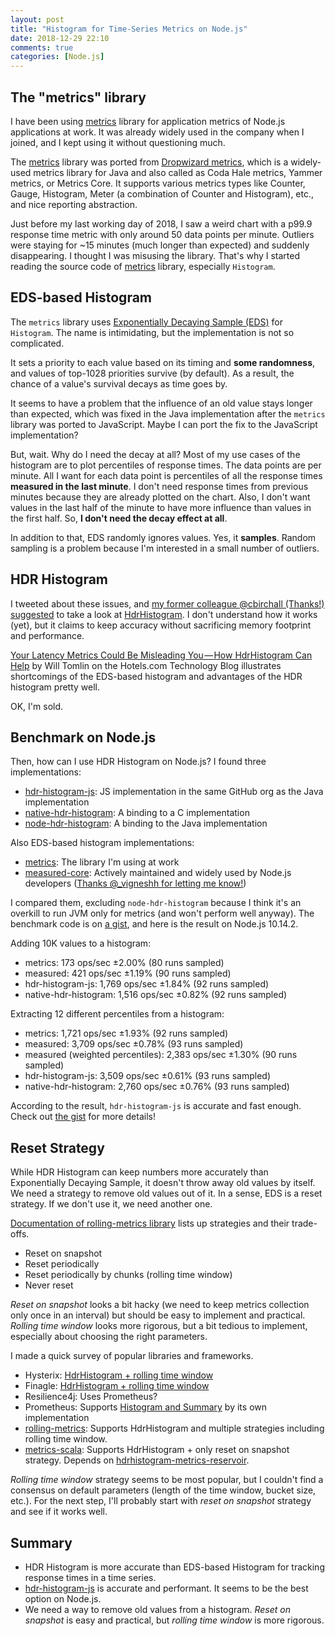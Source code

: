 ```yaml
---
layout: post
title: "Histogram for Time-Series Metrics on Node.js"
date: 2018-12-29 22:10
comments: true
categories: [Node.js]
---
```


## The "metrics" library

I have been using [metrics](https://github.com/mikejihbe/metrics) library for application metrics of Node.js applications at work. It was already widely used in the company when I joined, and I kept using it without questioning much.

The [metrics](https://github.com/mikejihbe/metrics) library was ported from [Dropwizard metrics](https://github.com/dropwizard/metrics), which is a widely-used metrics library for Java and also called as Coda Hale metrics, Yammer metrics, or Metrics Core. It supports various metrics types like Counter, Gauge, Histogram, Meter (a combination of Counter and Histogram), etc., and nice reporting abstraction.

Just before my last working day of 2018, I saw a weird chart with a p99.9 response time metric with only around 50 data points per minute. Outliers were staying for ~15 minutes (much longer than expected) and suddenly disappearing. I thought I was misusing the library. That's why I started reading the source code of [metrics](https://github.com/mikejihbe/metrics) library, especially `Histogram`.

## EDS-based Histogram

The `metrics` library uses [Exponentially Decaying Sample (EDS)](https://github.com/mikejihbe/metrics/blob/v0.1.20/stats/exponentially_decaying_sample.js) for `Histogram`. The name is intimidating, but the implementation is not so complicated.

It sets a priority to each value based on its timing and **some randomness**, and values of top-1028 priorities survive (by default). As a result, the chance of a value's survival decays as time goes by.

It seems to have a problem that the influence of an old value stays longer than expected, which was fixed in the Java implementation after the `metrics` library was ported to JavaScript. Maybe I can port the fix to the JavaScript implementation?

But, wait. Why do I need the decay at all? Most of my use cases of the histogram are to plot percentiles of response times. The data points are per minute. All I want for each data point is percentiles of all the response times **measured in the last minute**. I don't need response times from previous minutes because they are already plotted on the chart. Also, I don't want values in the last half of the minute to have more influence than values in the first half.
So, **I don't need the decay effect at all**.

In addition to that, EDS randomly ignores values. Yes, it **samples**. Random sampling is a problem because I'm interested in a small number of outliers.

## HDR Histogram

I tweeted about these issues, and [my former colleague @cbirchall (Thanks!) suggested](https://twitter.com/cbirchall/status/1077526632951414784) to take a look at [HdrHistogram](https://github.com/HdrHistogram/HdrHistogram). I don't understand how it works (yet), but it claims to keep accuracy without sacrificing memory footprint and performance.

[Your Latency Metrics Could Be Misleading You — How HdrHistogram Can Help](https://medium.com/hotels-com-technology/your-latency-metrics-could-be-misleading-you-how-hdrhistogram-can-help-9d545b598374) by Will Tomlin on the Hotels.com Technology Blog illustrates shortcomings of the EDS-based histogram and advantages of the HDR histogram pretty well.

OK, I'm sold.

## Benchmark on Node.js

Then, how can I use HDR Histogram on Node.js? I found three implementations:

- [hdr-histogram-js](https://github.com/HdrHistogram/HdrHistogramJS): JS implementation in the same GitHub org as the Java implementation
- [native-hdr-histogram](https://github.com/mcollina/native-hdr-histogram): A binding to a C implementation
- [node-hdr-histogram](https://github.com/kiggundu/node-hdr-histogram): A binding to the Java implementation

Also EDS-based histogram implementations:

- [metrics](https://github.com/mikejihbe/metrics): The library I'm using at work
- [measured-core](https://github.com/yaorg/node-measured/tree/master/packages/measured-core): Actively maintained and widely used by Node.js developers ([Thanks @_vigneshh for letting me know!](https://twitter.com/_vigneshh/status/1078287577394880512))

I compared them, excluding `node-hdr-histogram` because I think it's an overkill to run JVM only for metrics (and won't perform well anyway). The benchmark code is on [a gist](https://gist.github.com/shuhei/3a747b26b62242ae795616b04c24024f), and here is the result on Node.js 10.14.2.

Adding 10K values to a histogram:

- metrics: 173 ops/sec ±2.00% (80 runs sampled)
- measured: 421 ops/sec ±1.19% (90 runs sampled)
- hdr-histogram-js: 1,769 ops/sec ±1.84% (92 runs sampled)
- native-hdr-histogram: 1,516 ops/sec ±0.82% (92 runs sampled)

Extracting 12 different percentiles from a histogram:

- metrics: 1,721 ops/sec ±1.93% (92 runs sampled)
- measured: 3,709 ops/sec ±0.78% (93 runs sampled)
- measured (weighted percentiles): 2,383 ops/sec ±1.30% (90 runs sampled)
- hdr-histogram-js: 3,509 ops/sec ±0.61% (93 runs sampled)
- native-hdr-histogram: 2,760 ops/sec ±0.76% (93 runs sampled)

According to the result, `hdr-histogram-js` is accurate and fast enough. Check out [the gist](https://gist.github.com/shuhei/3a747b26b62242ae795616b04c24024f) for more details!

## Reset Strategy

While HDR Histogram can keep numbers more accurately than Exponentially Decaying Sample, it doesn't throw away old values by itself. We need a strategy to remove old values out of it. In a sense, EDS is a reset strategy. If we don't use it, we need another one.

[Documentation of rolling-metrics library](https://github.com/vladimir-bukhtoyarov/rolling-metrics/blob/e1bff04f05743b642585897182bb6807b1bdfce2/histograms.md#configuration-options-for-evicting-the-old-values-of-from-reservoir) lists up strategies and their trade-offs.

- Reset on snapshot
- Reset periodically
- Reset periodically by chunks (rolling time window)
- Never reset

*Reset on snapshot* looks a bit hacky (we need to keep metrics collection only once in an interval) but should be easy to implement and practical. *Rolling time window* looks more rigorous, but a bit tedious to implement, especially about choosing the right parameters.

I made a quick survey of popular libraries and frameworks.

- Hysterix: [HdrHistogram + rolling time window](https://github.com/Netflix/Hystrix/blob/v1.5.18/hystrix-core/src/main/java/com/netflix/hystrix/metric/consumer/RollingCommandLatencyDistributionStream.java)
- Finagle: [HdrHistogram + rolling time window](https://github.com/twitter/finagle/blob/finagle-18.12.0/finagle-core/src/main/scala/com/twitter/finagle/util/WindowedPercentileHistogram.scala)
- Resilience4j: Uses Prometheus?
- Prometheus: Supports [Histogram and Summary](https://prometheus.io/docs/practices/histograms/) by its own implementation
- [rolling-metrics](https://github.com/vladimir-bukhtoyarov/rolling-metrics): Supports HdrHistogram and multiple strategies including rolling time window.
- [metrics-scala](https://github.com/erikvanoosten/metrics-scala): Supports HdrHistogram + only reset on snapshot strategy. Depends on [hdrhistogram-metrics-reservoir](https://bitbucket.org/marshallpierce/hdrhistogram-metrics-reservoir).

*Rolling time window* strategy seems to be most popular, but I couldn't find a consensus on default parameters (length of the time window, bucket size, etc.). For the next step, I'll probably start with *reset on snapshot* strategy and see if it works well.

## Summary

- HDR Histogram is more accurate than EDS-based Histogram for tracking response times in a time series.
- [hdr-histogram-js](https://github.com/HdrHistogram/HdrHistogramJS) is accurate and performant. It seems to be the best option on Node.js.
- We need a way to remove old values from a histogram. *Reset on snapshot* is easy and practical, but *rolling time window* is more rigorous.
